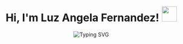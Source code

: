 <div>
<h1 align="center">
  Hi, I'm Luz Angela Fernandez!
  <img src="https://media.giphy.com/media/hvRJCLFzcasrR4ia7z/giphy.gif" width="40">
</h1>
<p align="center" >
<img src="https://readme-typing-svg.demolab.com?font=Fira+Code&duration=4996&pause=1000&center=true&vCenter=true&lines=FullStack+Python - JS+Developer;Django+%7C+React+%7C+Express+%7C+NEXT;Always+keep+learning+new+things" align='center' alt="Typing SVG" />
</p>

<div>

<!--
**LuzfernandezG/LuzfernandezG** is a ✨ _special_ ✨ repository because its `README.md` (this file) appears on your GitHub profile.

Here are some ideas to get you started:

- 🔭 I’m currently working on ...
- 🌱 I’m currently learning ...
- 👯 I’m looking to collaborate on ...
- 🤔 I’m looking for help with ...
- 💬 Ask me about ...
- 📫 How to reach me: ...
- 😄 Pronouns: ...
- ⚡ Fun fact: ...
-->
